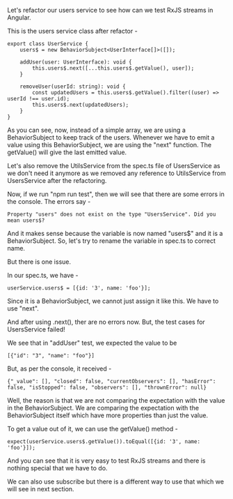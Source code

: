 Let's refactor our users service to see how can we test RxJS streams in Angular.

This is the users service class after refactor -

    export class UserService {
        users$ = new BehaviorSubject<UserInterface[]>([]);

        addUser(user: UserInterface): void {
            this.users$.next([...this.users$.getValue(), user]);
        }

        removeUser(userId: string): void {
            const updatedUsers = this.users$.getValue().filter((user) => userId !== user.id);
            this.users$.next(updatedUsers);
        }
    }

As you can see, now, instead of a simple array, we are using a BehaviorSubject to keep track of the users. Whenever we have to emit a value using this BehaviorSubject, we are using the "next" function. The getValue() will give the last emitted value.

Let's also remove the UtilsService from the spec.ts file of UsersService as we don't need it anymore as we removed any reference to UtilsService from UsersService after the refactoring.

Now, if we run "npm run test", then we will see that there are some errors in the console. The errors say -

    Property "users" does not exist on the type "UsersService". Did you mean users$?

And it makes sense because the variable is now named "users$" and it is a BehaviorSubject. So, let's try to rename the variable in spec.ts to correct name.

But there is one issue.

In our spec.ts, we have - 

    userService.users$ = [{id: '3', name: 'foo'}];

Since it is a BehaviorSubject, we cannot just assign it like this. We have to use "next".

And after using .next(), ther are no errors now. But, the test cases for UsersService failed!

We see that in "addUser" test, we expected the value to be

    [{"id": "3", "name": "foo"}]

But, as per the console, it received - 

    {"_value": [], "closed": false, "currentObservers": [], "hasError": false, "isStopped": false, "observers": [], "thrownError": null}

Well, the reason is that we are not comparing the expectation with the value in the BehaviorSubject. We are comparing the expectation with the BehaviorSubject itself which have more properties than just the value.

To get a value out of it, we can use the getValue() method - 

    expect(userService.users$.getValue()).toEqual([{id: '3', name: 'foo'}]);

And you can see that it is very easy to test RxJS streams and there is nothing special that we have to do.

We can also use subscribe but there is a different way to use that which we will see in next section.
